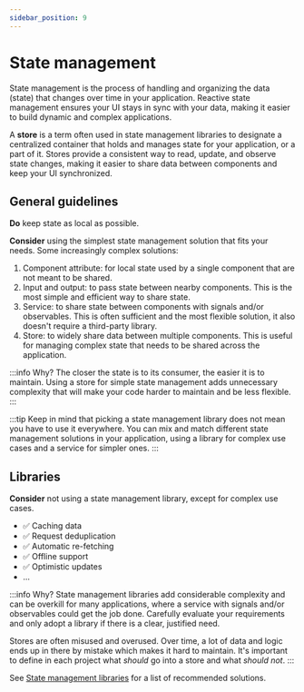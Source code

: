 ```yaml
---
sidebar_position: 9
---
```

# State management

State management is the process of handling and organizing the data (state) that changes over time in your application. Reactive state management ensures your UI stays in sync with your data, making it easier to build dynamic and complex applications.

A **store** is a term often used in state management libraries to designate a centralized container that holds and manages state for your application, or a part of it. Stores provide a consistent way to read, update, and observe state changes, making it easier to share data between components and keep your UI synchronized.

## General guidelines

**Do** keep state as local as possible.

**Consider** using the simplest state management solution that fits your needs. Some increasingly complex solutions:

1. Component attribute: for local state used by a single component that are not meant to be shared.
2. Input and output: to pass state between nearby components. This is the most simple and efficient way to share state.
3. Service: to share state between components with signals and/or observables. This is often sufficient and the most flexible solution, it also doesn't require a third-party library.
4. Store: to widely share data between multiple components. This is useful for managing complex state that needs to be shared across the application.

:::info Why?
The closer the state is to its consumer, the easier it is to maintain. Using a store for simple state management adds unnecessary complexity that will make your code harder to maintain and be less flexible.
:::

:::tip
Keep in mind that picking a state management library does not mean you have to use it everywhere. You can mix and match different state management solutions in your application, using a library for complex use cases and a service for simpler ones.
:::

## Libraries

**Consider** not using a state management library, except for complex use cases.
- ✅ Caching data
- ✅ Request deduplication
- ✅ Automatic re-fetching
- ✅ Offline support
- ✅ Optimistic updates
- ...

:::info Why?
State management libraries add considerable complexity and can be overkill for many applications, where a service with signals and/or observables could get the job done. Carefully evaluate your requirements and only adopt a library if there is a clear, justified need.

Stores are often misused and overused. Over time, a lot of data and logic ends up in there by mistake which makes it hard to maintain. It's important to define in each project what *should* go into a store and what *should not*.
:::

See [State management libraries](./libraries.md#state-management) for a list of recommended solutions.
